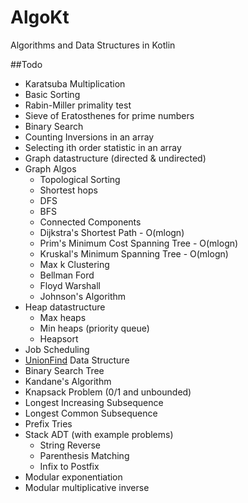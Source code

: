 # AlgoKt
Algorithms and Data Structures in Kotlin

##Todo
- Karatsuba Multiplication
- Basic Sorting
- Rabin-Miller primality test
- Sieve of Eratosthenes for prime numbers
- Binary Search
- Counting Inversions in an array
- Selecting ith order statistic in an array
- Graph datastructure (directed & undirected)
- Graph Algos
    - Topological Sorting
    - Shortest hops
    - DFS
    - BFS
    - Connected Components
    - Dijkstra's Shortest Path - O(mlogn)
    - Prim's Minimum Cost Spanning Tree - O(mlogn)
    - Kruskal's Minimum Spanning Tree - O(mlogn)
    - Max k Clustering
    - Bellman Ford
    - Floyd Warshall
    - Johnson's Algorithm
- Heap datastructure
	- Max heaps
	- Min heaps (priority queue)
	- Heapsort
- Job Scheduling
- [UnionFind](http://en.wikipedia.org/wiki/Disjoint-set_data_structure) Data Structure
- Binary Search Tree
- Kandane's Algorithm
- Knapsack Problem (0/1 and unbounded)
- Longest Increasing Subsequence
- Longest Common Subsequence
- Prefix Tries
- Stack ADT (with example problems)
  - String Reverse
  - Parenthesis Matching
  - Infix to Postfix
- Modular exponentiation
- Modular multiplicative inverse
